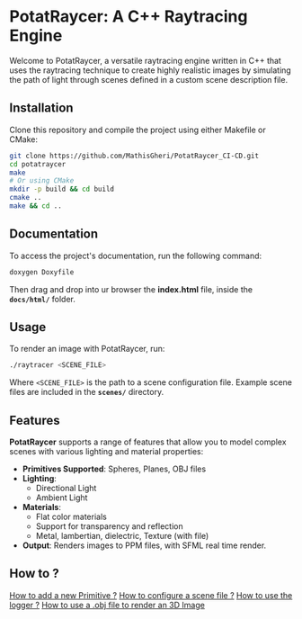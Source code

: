 # PotatRaycer: A C++ Raytracing Engine

Welcome to PotatRaycer, a versatile raytracing engine written in C++ that uses the raytracing technique to create highly realistic images by simulating the path of light through scenes defined in a custom scene description file.

## Installation

Clone this repository and compile the project using either Makefile or CMake:

```bash
git clone https://github.com/MathisGheri/PotatRaycer_CI-CD.git
cd potatraycer
make
# Or using CMake
mkdir -p build && cd build
cmake ..
make && cd ..
```
## Documentation

To access the project's documentation, run the following command:
```bash
doxygen Doxyfile
```
Then drag and drop into ur browser the **index.html** file, inside the **`docs/html/`** folder.

## Usage

To render an image with PotatRaycer, run:
```bash
./raytracer <SCENE_FILE>
```
Where `<SCENE_FILE>` is the path to a scene configuration file. Example scene files are included in the **`scenes/`** directory.

## Features

**PotatRaycer** supports a range of features that allow you to model complex scenes with various lighting and material properties:

- **Primitives Supported**: Spheres, Planes, OBJ files
- **Lighting**:
  - Directional Light
  - Ambient Light
- **Materials**:
  - Flat color materials
  - Support for transparency and reflection
  - Metal, lambertian, dielectric, Texture (with file)
- **Output**: Renders images to PPM files, with SFML real time render.

## How to ?

[How to add a new Primitive ?](docs/new_primitive.md)
[How to configure a scene file ?](docs/scene_file.md)
[How to use the logger ?](docs/logger.md)
[How to use a .obj file to render an 3D Image](docs/obj_explain.md)
